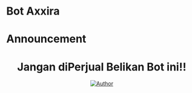 # Bot Axxira
# Announcement
<h1 align="center">Jangan diPerjual Belikan Bot ini!!</h1>
<p align="center">
<a href="https://github.com/mhankbarbar"><img title="Author" src="https://img.shields.io/badge/Author-mhankbarbar-red.svg?style=for-the-badge&logo=github"></a>
</p>

